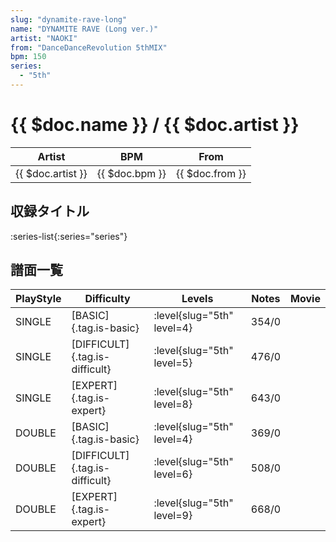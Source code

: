 ```yaml
---
slug: "dynamite-rave-long"
name: "DYNAMITE RAVE (Long ver.)"
artist: "NAOKI"
from: "DanceDanceRevolution 5thMIX"
bpm: 150
series:
  - "5th"
---
```


# {{ $doc.name }} / {{ $doc.artist }}

|Artist|BPM|From|
|------|---|----|
|{{ $doc.artist }}|{{ $doc.bpm }}|{{ $doc.from }}|

## 収録タイトル

:series-list{:series="series"}

## 譜面一覧

|PlayStyle|Difficulty|Levels|Notes|Movie|
|---------|----------|------|-----|-----|
|SINGLE|[BASIC]{.tag.is-basic}|<div class="field is-grouped is-grouped-multiline">:level{slug="5th" level=4}</div>|354/0||
|SINGLE|[DIFFICULT]{.tag.is-difficult}|<div class="field is-grouped is-grouped-multiline">:level{slug="5th" level=5}</div>|476/0||
|SINGLE|[EXPERT]{.tag.is-expert}|<div class="field is-grouped is-grouped-multiline">:level{slug="5th" level=8}</div>|643/0||
|DOUBLE|[BASIC]{.tag.is-basic}|<div class="field is-grouped is-grouped-multiline">:level{slug="5th" level=4}</div>|369/0||
|DOUBLE|[DIFFICULT]{.tag.is-difficult}|<div class="field is-grouped is-grouped-multiline">:level{slug="5th" level=6}</div>|508/0||
|DOUBLE|[EXPERT]{.tag.is-expert}|<div class="field is-grouped is-grouped-multiline">:level{slug="5th" level=9}</div>|668/0||
